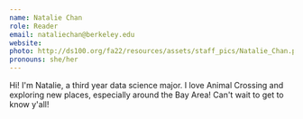 ```yaml
---
name: Natalie Chan
role: Reader
email: nataliechan@berkeley.edu
website: 
photo: http://ds100.org/fa22/resources/assets/staff_pics/Natalie_Chan.png
pronouns: she/her
---
```

Hi! I'm Natalie, a third year data science major. I love Animal Crossing and exploring new places, especially around the Bay Area! Can't wait to get to know y'all!
